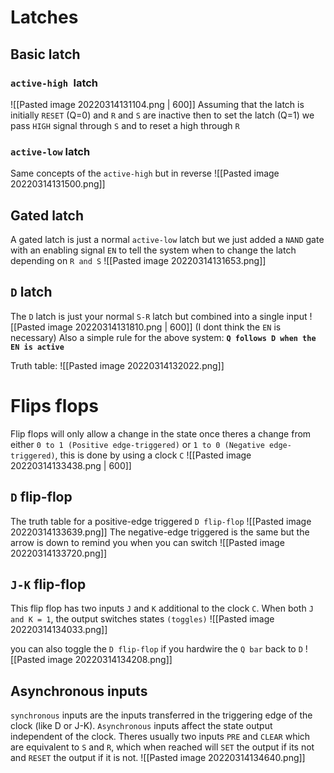 # Latches
## Basic latch
### `active-high `latch
![[Pasted image 20220314131104.png | 600]]
Assuming that the latch is initially `RESET` (Q=0) and `R` and `S` are inactive then to set the latch (Q=1) we pass `HIGH` signal through `S` and to reset a high through `R`

### `active-low` latch
Same concepts of the `active-high` but in reverse
![[Pasted image 20220314131500.png]]

## Gated latch
A gated latch is just a normal `active-low` latch but we just added a `NAND` gate with an enabling signal `EN` to tell the system when to change the latch depending on `R and S`
![[Pasted image 20220314131653.png]]

## `D` latch
The `D` latch is just your normal `S-R` latch but combined into a single input
![[Pasted image 20220314131810.png | 600]]
(I dont think the `EN` is necessary)
Also a simple rule for the above system:
**`Q follows D when the EN is active`**

Truth table:
![[Pasted image 20220314132022.png]]

# Flips flops
Flip flops will only allow a change in the state once theres a change from either `0 to 1 (Positive edge-triggered)` or `1 to 0 (Negative edge-triggered)`, this is done by using a clock `C`
![[Pasted image 20220314133438.png | 600]]

## `D` flip-flop
The truth table for a positive-edge triggered `D flip-flop`
![[Pasted image 20220314133639.png]]
The negative-edge triggered is the same but the arrow is down to remind you when you can switch
![[Pasted image 20220314133720.png]]

## `J-K` flip-flop
This flip flop has two inputs `J` and `K` additional to the clock `C`. When both `J and K = 1`, the output switches states `(toggles)` 
![[Pasted image 20220314134033.png]]

you can also toggle the `D flip-flop` if you hardwire the `Q bar` back to `D`
![[Pasted image 20220314134208.png]]

## Asynchronous inputs
`synchronous`  inputs are the inputs transferred in the triggering edge of the clock (like D or J-K).
`Asynchronous` inputs affect the state output independent of the clock. Theres usually two inputs `PRE` and `CLEAR` which are equivalent to `S` and `R`, which when reached will `SET` the output if its not and `RESET` the output if it is not.
![[Pasted image 20220314134640.png]]